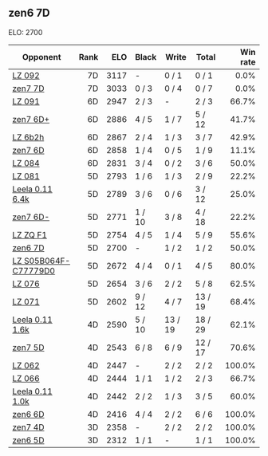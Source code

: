 ## zen6 7D ##

ELO: 2700

Opponent | Rank | ELO | Black | Write | Total | Win rate
---------|-----:|----:|-------|-------|-------|-------:
[LZ 092](LZ%20092.md) | 7D | 3117 | - | 0 / 1 | 0 / 1 | 0.0%
[zen7 7D](zen7%207D.md) | 7D | 3033 | 0 / 3 | 0 / 4 | 0 / 7 | 0.0%
[LZ 091](LZ%20091.md) | 6D | 2947 | 2 / 3 | - | 2 / 3 | 66.7%
[zen7 6D+](zen7%206D+.md) | 6D | 2886 | 4 / 5 | 1 / 7 | 5 / 12 | 41.7%
[LZ 6b2h](LZ%206b2h.md) | 6D | 2867 | 2 / 4 | 1 / 3 | 3 / 7 | 42.9%
[zen7 6D](zen7%206D.md) | 6D | 2858 | 1 / 4 | 0 / 5 | 1 / 9 | 11.1%
[LZ 084](LZ%20084.md) | 6D | 2831 | 3 / 4 | 0 / 2 | 3 / 6 | 50.0%
[LZ 081](LZ%20081.md) | 5D | 2793 | 1 / 6 | 1 / 3 | 2 / 9 | 22.2%
[Leela 0.11 6.4k](Leela%200.11%206.4k.md) | 5D | 2789 | 3 / 6 | 0 / 6 | 3 / 12 | 25.0%
[zen7 6D-](zen7%206D-.md) | 5D | 2771 | 1 / 10 | 3 / 8 | 4 / 18 | 22.2%
[LZ ZQ F1](LZ%20ZQ%20F1.md) | 5D | 2754 | 4 / 5 | 1 / 4 | 5 / 9 | 55.6%
[zen6 7D](zen6%207D.md) | 5D | 2700 | - | 1 / 2 | 1 / 2 | 50.0%
[LZ S05B064F-C77779D0](LZ%20S05B064F-C77779D0.md) | 5D | 2672 | 4 / 4 | 0 / 1 | 4 / 5 | 80.0%
[LZ 076](LZ%20076.md) | 5D | 2654 | 3 / 6 | 2 / 2 | 5 / 8 | 62.5%
[LZ 071](LZ%20071.md) | 5D | 2602 | 9 / 12 | 4 / 7 | 13 / 19 | 68.4%
[Leela 0.11 1.6k](Leela%200.11%201.6k.md) | 4D | 2590 | 5 / 10 | 13 / 19 | 18 / 29 | 62.1%
[zen7 5D](zen7%205D.md) | 4D | 2543 | 6 / 8 | 6 / 9 | 12 / 17 | 70.6%
[LZ 062](LZ%20062.md) | 4D | 2447 | - | 2 / 2 | 2 / 2 | 100.0%
[LZ 066](LZ%20066.md) | 4D | 2444 | 1 / 1 | 1 / 2 | 2 / 3 | 66.7%
[Leela 0.11 1.0k](Leela%200.11%201.0k.md) | 4D | 2442 | 2 / 2 | 1 / 3 | 3 / 5 | 60.0%
[zen6 6D](zen6%206D.md) | 4D | 2416 | 4 / 4 | 2 / 2 | 6 / 6 | 100.0%
[zen7 4D](zen7%204D.md) | 3D | 2358 | - | 2 / 2 | 2 / 2 | 100.0%
[zen6 5D](zen6%205D.md) | 3D | 2312 | 1 / 1 | - | 1 / 1 | 100.0%
